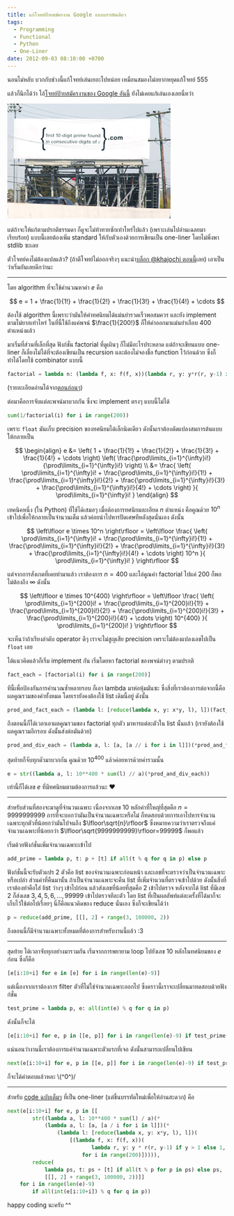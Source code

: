 ```yaml
---
title: แก้โจทย์ป้ายสมัครงาน Google แบบบรรทัดเดียว
tags:
  - Programming
  - Functional
  - Python
  - One-Liner
date: 2012-09-03 08:10:00 +0700
---
```


นอนไม่หลับ บวกกับช่วงนี้แก้โจทย์เล่นเยอะไปหน่อย เหมือนสมองไม่อยากหยุดแก้โจทย์ 555

แล้วก็นึกได้ว่า ไอ้[โจทย์ป้ายสมัครงานของ Google อันนี้][google viral recruit billboard] ยังไม่เคยแก้เล่นเองเลยนี่หว่า

![](/images/event/misc/google-billboard.jpg)

แต่ถ้าจะให้แก้ตามปรกติธรรมดา ก็ดูจะไม่ท้าทายซักเท่าไหร่ไปแล้ว (เพราะเล่นไปอ่านเฉลยมาเรียบร้อย) แบบนี้เลยต้องเพิ่ม standard ให้กับตัวเองด้วยการเขียนเป็น one-liner โดยไม่พึ่งพา stdlib ซะเลย

ตัวโจทย์คงไม่ต้องแปลแล้ว? (ถ้าตีโจทย์ไม่ออกจริงๆ แนะนำ[บล็อก @khajochi ตอนนี้][@khajochi solution]เลย) เอาเป็นว่าเริ่มกันเลยดีกว่านะ

---

โดย algorithm ที่จะใช้คำนวณหาค่า $e$ คือ

$$
    e = 1 + \frac{1}{1!} + \frac{1}{2!} + \frac{1}{3!} + \frac{1}{4!} + \cdots
$$

ต้องใช้ algorithm นี้เพราะว่ามันให้ค่าทศนิยมได้แม่นยำรวดเร็วพอสมควร และยัง implement ตามไม่ยากเท่าไหร่ ในที่นี้ใช้ถึงแค่พจน์ $\frac{1}{200!}$ ก็ให้ค่าออกมาแม่นยำเกือบ 400 ตำแหน่งแล้ว

มาเริ่มที่ส่วนที่เล็กที่สุด ฟังก์ชั่น factorial ที่ดูเผินๆ ก็ไม่มีอะไรประหลาด แต่ถ้าจะเขียนแบบ one-liner ก็เลี่ยงไม่ได้ที่จะต้องเขียนเป็น recursion และต้องไม่จองชื่อ function ไว้ก่อนด้วย ซึ่งก็ทำได้โดยใช้ combinator แบบนี้

``` python
factorial = lambda n: (lambda f, x: f(f, x))(lambda r, y: y*r(r, y-1) if y > 1 else 1, n)
```

(รายละเอียดอ่านได้จาก[ตอนก่อนๆ][recursion lambda])

ต่อมาคือการจับแต่ละพจน์มาบวกกัน ซึ่งจะ implement ตรงๆ แบบนี้ไม่ได้

``` python
sum(1/factorial(i) for i in range(200))
```

เพราะ `float` มันเก็บ precision ของทศนิยมได้เล็กนิดเดียว ดังนั้นเราต้องดัดแปลงสมการต้นแบบให้กลายเป็น

$$ \begin{align}
    e &= \left( 1 + \frac{1}{1!} + \frac{1}{2!} + \frac{1}{3!} + \frac{1}{4!} + \cdots \right) \left( \frac{\prod\limits_{i=1}^{\infty}i!}{\prod\limits_{i=1}^{\infty}i!} \right) \\
      &= \frac{ \left( \prod\limits_{i=1}^{\infty}i!  + \frac{\prod\limits_{i=1}^{\infty}i!}{1!} + \frac{\prod\limits_{i=1}^{\infty}i!}{2!} + \frac{\prod\limits_{i=1}^{\infty}i!}{3!} + \frac{\prod\limits_{i=1}^{\infty}i!}{4!} + \cdots \right) }{ \prod\limits_{i=1}^{\infty}i! }
\end{align} $$

เทคนิคหนึ่ง (ใน Python) ที่ใช้ได้เสมอๆ เมื่อต้องการทศนิยมละเอียด $n$ ตำแหน่ง คือคูณด้วย $10^n$ เข้าไปเพื่อให้กลายเป็นจำนวนเต็ม แล้วค่อยนำไปหารปัดเศษทีหลังสุดนั่นเอง ดังนั้น

$$
    \left\lfloor e \times 10^n \right\rfloor = \left\lfloor \frac{ \left( \prod\limits_{i=1}^{\infty}i!  + \frac{\prod\limits_{i=1}^{\infty}i!}{1!} + \frac{\prod\limits_{i=1}^{\infty}i!}{2!} + \frac{\prod\limits_{i=1}^{\infty}i!}{3!} + \frac{\prod\limits_{i=1}^{\infty}i!}{4!} + \cdots \right) 10^n }{ \prod\limits_{i=1}^{\infty}i! } \right\rfloor
$$

แต่จากการสังเกตที่เคยทำมาแล้ว เราต้องการ $n=400$ และไล่คูณค่า factorial ไปแค่ $200$ ก็พอ ไม่ต้องถึง $\infty$ ดังนั้น

$$
    \left\lfloor e \times 10^{400} \right\rfloor = \left\lfloor \frac{ \left( \prod\limits_{i=1}^{200}i!  + \frac{\prod\limits_{i=1}^{200}i!}{1!} + \frac{\prod\limits_{i=1}^{200}i!}{2!} + \frac{\prod\limits_{i=1}^{200}i!}{3!} + \frac{\prod\limits_{i=1}^{200}i!}{4!} + \cdots \right) 10^{400} }{ \prod\limits_{i=1}^{200}i! } \right\rfloor
$$

จะเห็นว่าถ้าเรียงลำดับ operator ดีๆ เราจะไม่สูญเสีย precision เพราะไม่ต้องแปลงเลขไปเป็น `float` เลย

ได้แนวคิดแล้วก็เริ่ม implement กัน เริ่มโดยหา factorial ของพจน์ต่างๆ ตามปรกติ

``` python
fact_each = [factorial(i) for i in range(200)]
```

ทีนี้เพื่อป้องกันการคำนวณซ้ำหลายรอบ ก็เอา lambda มาห่อหุ้มมันซะ ซึ่งสิ่งที่เราต้องการต่อจากนี้คือผลคูณรวมของค่าทั้งหมด โดยเรายังคงต้องใช้ list เดิมนี้อยู่ ดังนั้น

``` python
prod_and_fact_each = (lambda l: [reduce(lambda x, y: x*y, l), l])(fact_each)
```

ถึงตอนนี้ก็ได้เวลาเอาผลคูณรวมของ factorial ทุกตัว มาหารแต่ละตัวใน list นั้นแล้ว (เรายังต้องใช้ผลคูณรวมอีกรอบ ดังนั้นส่งต่อมันด้วย)

``` python
prod_and_div_each = (lambda a, l: [a, [a // i for i in l]])(*prod_and_fact_each)
```

สุดท้ายก็จับทุกตัวมาบวกกัน คูณด้วย $10^{400}$ แล้วค่อยหารด้วยค่ารวมนั้น

``` python
e = str((lambda a, l: 10**400 * sum(l) // a)(*prod_and_div_each))
```

เท่านี้ก็ได้เลข $e$ ที่มีทศนิยมตามต้องการแล้วนะ ❤️

---

สำหรับส่วนที่สองจะมาดูที่จำนวนเฉพาะ เนื่องจากเลข 10 หลักค่าที่ใหญ่ที่สุดคือ $n=9999999999$ การที่จะบอกว่ามันเป็นจำนวนเฉพาะหรือไม่ ก็ทดสอบด้วยการเอาไปหารจำนวนเฉพาะทุกตัวที่น้อยกว่ามันไปจนถึง $\lfloor\sqrt{n}\rfloor$ ซึ่งหมายความว่าเราตรวจถึงแค่จำนวนเฉพาะที่น้อยกว่า $\lfloor\sqrt{9999999999}\rfloor=99999$ ก็พอแล้ว

เริ่มด้วยฟังก์ชั่นเพิ่มจำนวนเฉพาะเข้าไป

``` python
add_prime = lambda p, t: p + [t] if all(t % q for q in p) else p
```

ฟังก์ชั่นนี้จะรับตัวแปร 2 ตัวคือ list ของจำนวนเฉพาะก่อนหน้า และเลขที่จะตรวจว่าเป็นจำนวนเฉพาะหรือเปล่า ส่วนค่าที่คืนมานั้น ถ้าเป็นจำนวนเฉพาะจะคืน list ที่เพิ่มจำนวนที่ตรวจเข้าไปด้วย ดังนั้นสิ่งที่เราต้องทำคือใส่ list ว่างๆ เข้าไปก่อน แล้วส่งเลขที่น้อยที่สุดคือ $2$ เข้าไปตรวจ หลังจากได้ list ที่มีเลข $2$ ก็ส่งเลข $3,4,5,6,...,99999$ เข้าไปตรวจทีละตัว โดย list ที่เป็นผลลัพท์แต่ละครั้งที่ได้มาก็จะเก็บไว้ใช้ต่อไปเรื่อยๆ นี่ก็คือแนวคิดของ reduce นั่นเอง ซึ่งก็จะเขียนได้ว่า

``` python
p = reduce(add_prime, [[], 2] + range(3, 100000, 2))
```

ถึงตอนนี้ก็มีจำนวนเฉพาะทั้งหมดที่ต้องการสำหรับงานนี้แล้ว :3

---

สุดท้าย ได้เวลาจับทุกอย่างมารวมกัน เริ่มจากการพยายาม loop ไปยังเลข 10 หลักในทศนิยมของ $e$ ก่อน ซึ่งก็คือ

``` python
[e[i:10+i] for e in [e] for i in range(len(e)-9)]
```

แต่เนื่องจากเราต้องการ filter ตัวที่ไม่ใช่จำนวนเฉพาะออกไป ซึ่งคราวนี้เราจะเปลี่ยนมาทดสอบด้วยฟังก์ชั่น

``` python
test_prime = lambda p, e: all(int(e) % q for q in p)
```

ดังนั้นก็จะได้

``` python
[e[i:10+i] for e, p in [[e, p]] for i in range(len(e)-9) if test_prime(p, e[i:10+i])]
```

แน่นอนว่างานนี้เราต้องการแค่จำนวนเฉพาะตัวแรกที่เจอ ดังนั้นสามารถเปลี่ยนไปเขียน

``` python
next(e[i:10+i] for e, p in [[e, p]] for i in range(len(e)-9) if test_prime(p, e[i:10+i]))
```

ก็จะได้คำตอบแล้วหละ \\(^0^)/

---

สำหรับ [code ฉบับเต็มๆ][one-liner solution] ที่เป็น one-liner (แต่ขึ้นบรรทัดใหม่เพื่อให้อ่านสะดวก) คือ

``` python
next(e[i:10+i] for e, p in [[
        str((lambda a, l: 10**400 * sum(l) / a)(*
            (lambda a, l: [a, [a / i for i in l]])(*
                (lambda l: [reduce(lambda x, y: x*y, l), l])(
                    [(lambda f, x: f(f, x))(
                           lambda r, y: y * r(r, y-1) if y > 1 else 1, i)
                        for i in range(200)])))),
        reduce(
            lambda ps, t: ps + [t] if all(t % p for p in ps) else ps,
            [[], 2] + range(3, 100000, 2))]]
    for i in range(len(e)-9)
        if all(int(e[i:10+i]) % q for q in p))
```

happy coding นะครับ ^^


[google viral recruit billboard]: //googleblog.blogspot.com/2004/07/warning-we-brake-for-number-theory.html
[@khajochi solution]: //www.khajochi.com/2008/12/official-google-blog-warning-we-brake.html
[recursion lambda]: //neizod.blogspot.com/2012/08/recursion-lambda.html
[one-liner solution]: //gist.github.com/3605921
